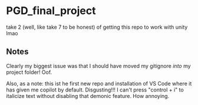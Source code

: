 # PGD_final_project

take 2 (well, like take 7 to be honest) of getting this repo to work with unity lmao

## Notes

Clearly my biggest issue was that I should have moved my gitignore _into_ my project folder! Oof.

Also, as a note: this ist he first new repo and installation of VS Code where it has given me copilot by default. Disgusting!!! I can't press "control + i" to italicize text without disabling that demonic feature. How annoying.
